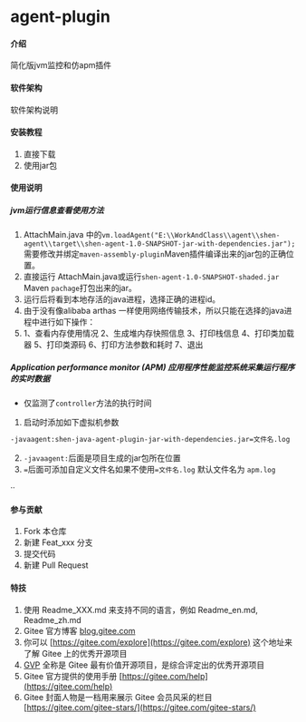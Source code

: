 # agent-plugin

#### 介绍
简化版jvm监控和仿apm插件

#### 软件架构
软件架构说明


#### 安装教程

1.  直接下载
2.  使用jar包

#### 使用说明

##### jvm运行信息查看使用方法
1. AttachMain.java 中的`vm.loadAgent("E:\\WorkAndClass\\agent\\shen-agent\\target\\shen-agent-1.0-SNAPSHOT-jar-with-dependencies.jar");`需要修改并绑定`maven-assembly-plugin`Maven插件编译出来的jar包的正确位置。
2. 直接运行 AttachMain.java或运行`shen-agent-1.0-SNAPSHOT-shaded.jar` Maven `pachage`打包出来的jar。
3. 运行后将看到本地存活的java进程，选择正确的进程id。
4. 由于没有像alibaba arthas 一样使用网络传输技术，所以只能在选择的java进程中进行如下操作：
5.   1、查看内存使用情况
     2、生成堆内存快照信息
     3、打印栈信息
     4、打印类加载器
     5、打印类源码
     6、打印方法参数和耗时
     7、退出

##### Application performance monitor (APM) 应用程序性能监控系统采集运行程序的实时数据

- 仅监测了`controller`方法的执行时间

1.  启动时添加如下虚拟机参数

```sh
-javaagent:shen-java-agent-plugin-jar-with-dependencies.jar=文件名.log
```

2. `-javaagent:`后面是项目生成的jar包所在位置  
3. `=`后面可添加自定义文件名如果不使用`=文件名.log` 默认文件名为 `apm.log`

··

#### 参与贡献

1.  Fork 本仓库
2.  新建 Feat_xxx 分支
3.  提交代码
4.  新建 Pull Request


#### 特技

1.  使用 Readme\_XXX.md 来支持不同的语言，例如 Readme\_en.md, Readme\_zh.md
2.  Gitee 官方博客 [blog.gitee.com](https://blog.gitee.com)
3.  你可以 [https://gitee.com/explore](https://gitee.com/explore) 这个地址来了解 Gitee 上的优秀开源项目
4.  [GVP](https://gitee.com/gvp) 全称是 Gitee 最有价值开源项目，是综合评定出的优秀开源项目
5.  Gitee 官方提供的使用手册 [https://gitee.com/help](https://gitee.com/help)
6.  Gitee 封面人物是一档用来展示 Gitee 会员风采的栏目 [https://gitee.com/gitee-stars/](https://gitee.com/gitee-stars/)
